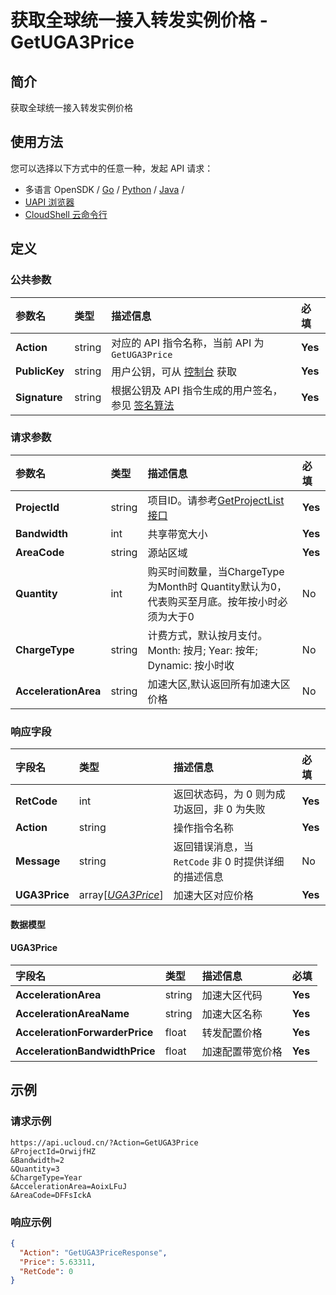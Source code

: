 # 获取全球统一接入转发实例价格 - GetUGA3Price

## 简介

获取全球统一接入转发实例价格






## 使用方法

您可以选择以下方式中的任意一种，发起 API 请求：
- 多语言 OpenSDK / [Go](https://github.com/ucloud/ucloud-sdk-go) / [Python](https://github.com/ucloud/ucloud-sdk-python3) / [Java](https://github.com/ucloud/ucloud-sdk-java) /
- [UAPI 浏览器](https://console.ucloud.cn/uapi/detail?id=GetUGA3Price)
- [CloudShell 云命令行](https://shell.ucloud.cn/)


## 定义

### 公共参数

| 参数名 | 类型 | 描述信息 | 必填 |
|:---|:---|:---|:---|
| **Action**     | string  | 对应的 API 指令名称，当前 API 为 `GetUGA3Price`                        | **Yes** |
| **PublicKey**  | string  | 用户公钥，可从 [控制台](https://console.ucloud.cn/uapi/apikey) 获取                                             | **Yes** |
| **Signature**  | string  | 根据公钥及 API 指令生成的用户签名，参见 [签名算法](api/summary/signature.md)  | **Yes** |

### 请求参数

| 参数名 | 类型 | 描述信息 | 必填 |
|:---|:---|:---|:---|
| **ProjectId** | string | 项目ID。请参考[GetProjectList接口](https://docs.ucloud.cn/api/summary/get_project_list) |**Yes**|
| **Bandwidth** | int | 共享带宽大小 |**Yes**|
| **AreaCode** | string | 源站区域 |**Yes**|
| **Quantity** | int | 购买时间数量，当ChargeType为Month时 Quantity默认为0，代表购买至月底。按年按小时必须为大于0 |No|
| **ChargeType** | string | 计费方式，默认按月支付。Month: 按月; Year: 按年; Dynamic: 按小时收 |No|
| **AccelerationArea** | string | 加速大区,默认返回所有加速大区价格 |No|

### 响应字段

| 字段名 | 类型 | 描述信息 | 必填 |
|:---|:---|:---|:---|
| **RetCode** | int | 返回状态码，为 0 则为成功返回，非 0 为失败 |**Yes**|
| **Action** | string | 操作指令名称 |**Yes**|
| **Message** | string | 返回错误消息，当 `RetCode` 非 0 时提供详细的描述信息 |No|
| **UGA3Price** | array[[*UGA3Price*](#UGA3Price)] | 加速大区对应价格 |**Yes**|

#### 数据模型


#### UGA3Price

| 字段名 | 类型 | 描述信息 | 必填 |
|:---|:---|:---|:---|
| **AccelerationArea** | string | 加速大区代码 |**Yes**|
| **AccelerationAreaName** | string | 加速大区名称 |**Yes**|
| **AccelerationForwarderPrice** | float | 转发配置价格 |**Yes**|
| **AccelerationBandwidthPrice** | float | 加速配置带宽价格 |**Yes**|

## 示例

### 请求示例
    
```
https://api.ucloud.cn/?Action=GetUGA3Price
&ProjectId=OrwijfHZ
&Bandwidth=2
&Quantity=3
&ChargeType=Year
&AccelerationArea=AoixLFuJ
&AreaCode=DFFsIckA
```

### 响应示例
    
```json
{
  "Action": "GetUGA3PriceResponse",
  "Price": 5.63311,
  "RetCode": 0
}
```





